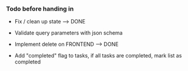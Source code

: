 ### Todo before handing in

- Fix / clean up state --> DONE

- Validate query parameters with json schema

- Implement delete on FRONTEND --> DONE

- Add "completed" flag to tasks, if all tasks are completed, mark list as completed
